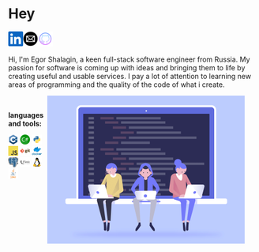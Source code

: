 # Hey

<a id="tg-link" href="https://t.me/Shalagin_Egor"> 
    <img align="left" alt="Egor's LinkedIN" width="30px" src="https://raw.githubusercontent.com/Wild-Queue/portfolio/main/icons/linkedin.svg"></a>

<a id="li-link" href="https://www.linkedin.com/in/shalagin-egor/">
    <img align="left"alt="Egor's LinkedIN" width="30px"  src="https://raw.githubusercontent.com/Wild-Queue/portfolio/main/icons/email.svg"></a>

<a id="gh-link" href="https://github.com/Wild-Queue/"> 
    <img align="left"  alt="Egor's LinkedIN" width="30px" src="https://raw.githubusercontent.com/Wild-Queue/portfolio/main/icons/github.svg"></a>

<br/>
<br/>

Hi, I'm Egor Shalagin, a keen full-stack software engineer from Russia. My passion for software is coming up with ideas and bringing them to life by creating useful and usable services. I pay a lot of attention to learning new areas of programming and the quality of the code of what i create.

<img align="right" alt="GIF" src="https://raw.githubusercontent.com/Wild-Queue/portfolio/main/pictures/developers-gif.gif" width="400" height="300" style="margin: 0 5% 0 0" />

<br/>

**languages and tools:**

<code><img height="20" src="https://raw.githubusercontent.com/github/explore/80688e429a7d4ef2fca1e82350fe8e3517d3494d/topics/cpp/cpp.png"></code>
<code><img height="20" src="https://raw.githubusercontent.com/github/explore/80688e429a7d4ef2fca1e82350fe8e3517d3494d/topics/csharp/csharp.png"></code>
<code><img height="20" src="https://raw.githubusercontent.com/github/explore/80688e429a7d4ef2fca1e82350fe8e3517d3494d/topics/python/python.png"></code>
<code><img height="20" src="https://raw.githubusercontent.com/github/explore/5c058a388828bb5fde0bcafd4bc867b5bb3f26f3/topics/javascript/javascript.png"></code>
<code><img height="20" src="https://raw.githubusercontent.com/github/explore/80688e429a7d4ef2fca1e82350fe8e3517d3494d/topics/git/git.png"></code>
<code><img height="20" src="https://raw.githubusercontent.com/github/explore/80688e429a7d4ef2fca1e82350fe8e3517d3494d/topics/docker/docker.png"></code>
<code><img height="20" src="https://raw.githubusercontent.com/github/explore/80688e429a7d4ef2fca1e82350fe8e3517d3494d/topics/postgresql/postgresql.png"></code>
<code><img height="20" src="https://raw.githubusercontent.com/github/explore/80688e429a7d4ef2fca1e82350fe8e3517d3494d/topics/flask/flask.png"></code>
<code><img height="20" src="https://raw.githubusercontent.com/github/explore/80688e429a7d4ef2fca1e82350fe8e3517d3494d/topics/linux/linux.png"></code>
<code><img height="20" src="https://raw.githubusercontent.com/github/explore/80688e429a7d4ef2fca1e82350fe8e3517d3494d/topics/java/java.png"></code>
